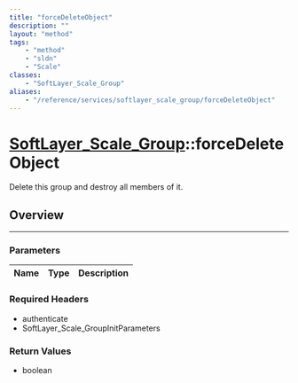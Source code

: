 ```yaml
---
title: "forceDeleteObject"
description: ""
layout: "method"
tags:
    - "method"
    - "sldn"
    - "Scale"
classes:
    - "SoftLayer_Scale_Group"
aliases:
    - "/reference/services/softlayer_scale_group/forceDeleteObject"
---
```

# [SoftLayer_Scale_Group](/reference/services/SoftLayer_Scale_Group)::forceDeleteObject

Delete this group and destroy all members of it.


## Overview 


-----

### Parameters 
|Name | Type | Description |
| --- | --- | --- |


### Required Headers
* authenticate
* SoftLayer_Scale_GroupInitParameters


### Return Values
* boolean




